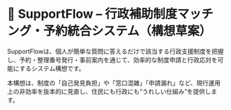 # 📘 SupportFlow – 行政補助制度マッチング・予約統合システム（構想草案）

SupportFlowは、個人が簡単な質問に答えるだけで該当する行政支援制度を把握し、予約・整理番号発行・事前案内を通じて、効率的な制度申請と行政応対を可能にするシステム構想です。

本構想は、制度の「自己発見負担」や「窓口混雑」「申請漏れ」など、現行運用上の非効率を抜本的に見直し、住民にも行政にも“うれしい仕組み”を提供します。
